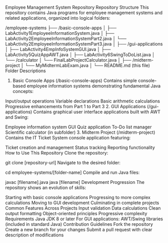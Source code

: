 Employee Management System Repository
Repository Structure
This repository contains Java programs for employee management systems and related applications, organized into logical folders:

/employee-systems
├── /basic-console-apps
│   ├── LabActivity1EmployeeInformationSystem.java
│   ├── LabActivity2EmployeeInformationSystemPart2.java
│   └── LabActivity2EmployeeInformationSystemPart3.java
│
├── /gui-applications
│   ├── LabActivity4EmpInfoSystemGUI.java
│   ├── LabActivity5QuizAppAWT.java
│   ├── LabActivity6SwingToDoList.java
│   └── /calculator
│       └── FinalLabProjectCalculator.java
│
├── /midterm-project
│   └── MyMidtermLabExam.java
│
└── README.md (this file)
Folder Descriptions
1. Basic Console Apps (/basic-console-apps)
Contains simple console-based employee information systems demonstrating fundamental Java concepts:

Input/output operations
Variable declarations
Basic arithmetic calculations
Progressive enhancements from Part 1 to Part 3
2. GUI Applications (/gui-applications)
Contains graphical user interface applications built with AWT and Swing:

Employee information system GUI
Quiz application
To-Do list manager
Scientific calculator (in subfolder)
3. Midterm Project (/midterm-project)
Contains the IT Ticket System console application featuring:

Ticket creation and management
Status tracking
Reporting functionality
How to Use This Repository
Clone the repository:

git clone [repository-url]
Navigate to the desired folder:

cd employee-systems/[folder-name]
Compile and run Java files:

javac [filename].java
java [filename]
Development Progression
The repository shows an evolution of skills:

Starting with basic console applications
Progressing to more complex calculations
Moving to GUI development
Culminating in complete projects
Common Features Across Projects
Input validation
Data calculations
Clean output formatting
Object-oriented principles
Progressive complexity
Requirements
Java JDK 8 or later
For GUI applications: AWT/Swing libraries (included in standard Java)
Contribution Guidelines
Fork the repository
Create a new branch for your changes
Submit a pull request with clear description of modifications
